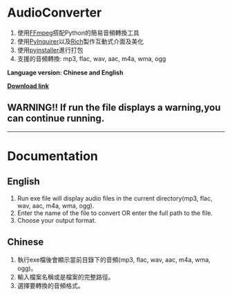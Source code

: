 # AudioConverter
1. 使用[FFmpeg](https://github.com/FFmpeg/FFmpeg)搭配Python的簡易音頻轉換工具<br>
2. 使用[PyInquirer](https://github.com/CITGuru/PyInquirer)以及[Rich](https://github.com/Textualize/rich)製作互動式介面及美化<br>
3. 使用[pyinstaller](https://github.com/pyinstaller/pyinstaller)進行打包<br>
4. 支援的音頻轉換: mp3, flac, wav, aac, m4a, wma, ogg<br>

**Language version: Chinese and English**<br>

**[Download link](https://github.com/Lin-Rexter/AudioConverter/blob/main/dist/Audio_Converter.exe?raw=true)**

## WARNING!! If run the file displays a warning,you can continue running.
________________________________________________________________________________________________________________________________________________

# Documentation
## English
1. Run exe file will display audio files in the current directory(mp3, flac, wav, aac, m4a, wma, ogg).
2. Enter the name of the file to convert OR enter the full path to the file.
3. Choose your output format.

## Chinese
1. 執行exe檔後會顯示當前目錄下的音頻(mp3, flac, wav, aac, m4a, wma, ogg)。
2. 輸入檔案名稱或是檔案的完整路徑。
3. 選擇要轉換的音頻格式。